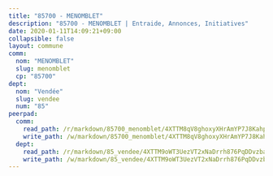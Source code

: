 ```yaml
---
title: "85700 - MENOMBLET"
description: "85700 - MENOMBLET | Entraide, Annonces, Initiatives"
date: 2020-01-11T14:09:21+09:00
collapsible: false
layout: commune
comm:
  nom: "MENOMBLET"
  slug: menomblet
  cp: "85700"
dept:
  nom: "Vendée"
  slug: vendee
  num: "85"
peerpad:
  comm:
    read_path: /r/markdown/85700_menomblet/4XTTM8qV8ghoxyXHrAmYP7J8KahpVy4fhj8xN232hnXoPjzqV
    write_path: /w/markdown/85700_menomblet/4XTTM8qV8ghoxyXHrAmYP7J8KahpVy4fhj8xN232hnXoPjzqV-K3TgU1sSg5cHEHhVnqaMbKdaAbt1t5pc39nX3tLuyUeND5PG58Fvwrc3pZPeAxDQiUGzAC79UUJRBnwwP7C1JwGi1Li5kkzAMZh1VCzsXEnm7iETqf7pZJy9NyK7fVejHYWQb6nj
  dept:
    read_path: /r/markdown/85_vendee/4XTTM9oWT3UezVT2xNaDrrh876PqDDvzbaovSPP6P6ha63Ezk
    write_path: /w/markdown/85_vendee/4XTTM9oWT3UezVT2xNaDrrh876PqDDvzbaovSPP6P6ha63Ezk-K3TgTz4T2Ao5CxcmNgKRpi6DXEbSZWgvvZNdT7V4KiJycR1vvtGLxg5iYYYKajishdNzKNazAywn7vjwqtQs859ALiENaqFJQsULDwd4rYqVPy8n3JbNCeuPxinCnetCgcSuCcyv
---
```


